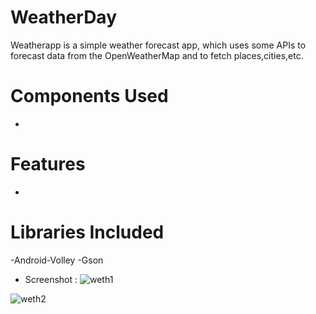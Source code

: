 # WeatherDay

 Weatherapp is a simple weather forecast app, which uses some APIs to forecast data from the OpenWeatherMap and to fetch places,cities,etc.

# Components Used
-

# Features
- 



# Libraries Included
-Android-Volley
-Gson





* Screenshot :
![weth1](https://user-images.githubusercontent.com/92260336/156923443-bdc33ad9-8deb-46d7-8ed6-36b49f047231.jpeg)


![weth2](https://user-images.githubusercontent.com/92260336/156923445-35da6866-90d1-4b8d-a232-4e9656a0edf7.jpeg)


